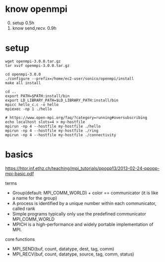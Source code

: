 # know openmpi

0. setup 0.5h
1. know send,recv. 0.9h

# setup

~~~~
wget openmpi-3.0.0.tar.gz
tar xvzf openmpi-3.0.0.tar.gz

cd openmpi-3.0.0
./configure --prefix=/home/ec2-user/sonico/openmpi/install
make all install

cd ..
export PATH=$PATH:install/bin
export LD_LIBRARY_PATH=$LD_LIBRARY_PATH:install/bin
mpicc hello_c.c -o hello
mpiexec -np 1 ./hello

# https://www.open-mpi.org/faq/?category=running#oversubscribing
echo localhost slots=4 > my-hostfile
mpirun -np 4 --hostfile my-hostfile ./hello
mpirun -np 4 --hostfile my-hostfile ./ring
mpirun -np 4 --hostfile my-hostfile ./connectivity
~~~~

# basics

https://htor.inf.ethz.ch/teaching/mpi_tutorials/ppopp13/2013-02-24-ppopp-mpi-basic.pdf

terms
- Group(default: MPI_COMM_WORLD) + color == communicator (it is like a name for the group)
- A process is identified by a unique number within each communicator, called rank
- Simple programs typically only use the predefined communicator MPI_COMM_WORLD
- MPICH is a high-performance and widely portable implementation of MPI.

core functions
- MPI_SEND(buf, count, datatype, dest, tag, comm)
- MPI_RECV(buf, count, datatype, source, tag, comm, status)
